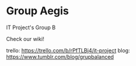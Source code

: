# Group Aegis
IT Project's Group B

Check our wiki!

trello: https://trello.com/b/rPfTLBj4/it-project
blog: https://www.tumblr.com/blog/grupbalanced
